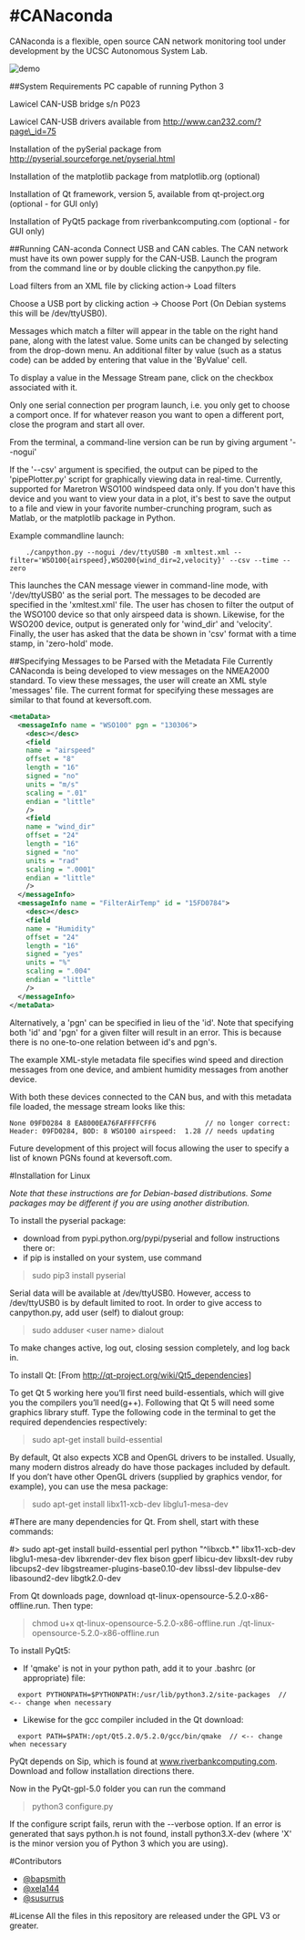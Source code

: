 #**CANaconda**
==========
CANaconda is a flexible, open source CAN network monitoring tool under development by the UCSC Autonomous System Lab.

![demo](http://i39.tinypic.com/2gxebg4.jpg)


##System Requirements
PC capable of running Python 3

Lawicel CAN-USB bridge s/n P023

Lawicel CAN-USB drivers available from http://www.can232.com/?page\_id=75

Installation of the pySerial package from http://pyserial.sourceforge.net/pyserial.html

Installation of the matplotlib package from matplotlib.org (optional)

Installation of Qt framework, version 5, available from qt-project.org (optional - for GUI only)

Installation of PyQt5 package from riverbankcomputing.com (optional - for GUI only)


##Running CAN-aconda
Connect USB and CAN cables. The CAN network must have its own power supply for the CAN-USB. Launch the program from the command line or by double clicking the canpython.py file.

Load filters from an XML file by clicking action-> Load filters

Choose a USB port by clicking action -> Choose Port (On Debian systems this will be /dev/ttyUSB0).

Messages which match a filter will appear in the table on the right hand pane, along with the latest value. Some units can be changed by selecting from the drop-down menu. An additional filter by value (such as a status code) can be added by entering that value in the 'ByValue' cell.

To display a value in the Message Stream pane, click on the checkbox associated with it.

Only one serial connection per program launch, i.e. you only get to choose a comport once. If for whatever reason you want to open a different port, close the program and start all over.

From the terminal, a command-line version can be run by giving argument '--nogui'

If the '--csv' argument is specified, the output can be piped to the 'pipePlotter.py' script for graphically viewing data in real-time. Currently, supported for Maretron WSO100 windspeed data only. If you don't have this device and you want to view your data in a plot, it's best to save the output to a file and view in your favorite number-crunching program, such as Matlab, or the matplotlib package in Python.

Example commandline launch:
```
    ./canpython.py --nogui /dev/ttyUSB0 -m xmltest.xml --filter='WSO100{airspeed},WSO200{wind_dir=2,velocity}' --csv --time --zero
```

  This launches the CAN message viewer in command-line mode, with '/dev/ttyUSB0' as the serial port. The messages to be decoded are specified in the 'xmltest.xml' file. The user has chosen to filter the output of the WSO100 device so that only airspeed data is shown. Likewise, for the WSO200 device, output is generated only for 'wind\_dir' and 'velocity'. Finally, the user has asked that the data be shown in 'csv' format with a time stamp, in 'zero-hold' mode.


##Specifying Messages to be Parsed with the Metadata File
Currently CANaconda is being developed to view messages on the NMEA2000 standard. To view these messages, the user will create an XML style 'messages' file. The current format for specifying these messages are similar to that found at keversoft.com.

```xml
<metaData>
  <messageInfo name = "WSO100" pgn = "130306"> 
    <desc></desc>
    <field 
    name = "airspeed" 
    offset = "8" 
    length = "16" 
    signed = "no" 
    units = "m/s" 
    scaling = ".01" 
    endian = "little"
    />
    <field 
    name = "wind_dir" 
    offset = "24" 
    length = "16" 
    signed = "no" 
    units = "rad" 
    scaling = ".0001" 
    endian = "little"
    />
  </messageInfo>
  <messageInfo name = "FilterAirTemp" id = "15FD0784">
    <desc></desc>
    <field
    name = "Humidity"
    offset = "24"
    length = "16"
    signed = "yes"
    units = "%"
    scaling = ".004"
    endian = "little"
    />
  </messageInfo>
</metaData>
```

Alternatively, a 'pgn' can be specified in lieu of the 'id'. Note that specifying both 'id' and 'pgn' for a given filter will result in an error. This is because there is no one-to-one relation between id's and pgn's.


The example XML-style metadata file specifies wind speed and direction messages from one device, and ambient humidity messages from another device.

With both these devices connected to the CAN bus, and with this metadata file loaded, the message stream looks like this:

    None 09FD0284 8 EA8000EA76FAFFFFCFF6            // no longer correct:
    Header: 09FD0284, BOD: 8 WSO100 airspeed:  1.28 // needs updating

Future development of this project will focus allowing the user to specify a list of known PGNs found at keversoft.com.

#Installation for Linux


_Note that these instructions are for Debian-based distributions. Some packages may be different if you are using another distribution._

To install the pyserial package:
 * download from pypi.python.org/pypi/pyserial and follow instructions there or:
 * if pip is installed on your system, use command

> sudo pip3 install pyserial
     

Serial data will be available at /dev/ttyUSB0. However, access to /dev/ttyUSB0 is by default limited to root. In order to give access to canpython.py, add user (self) to dialout group:

> sudo adduser \<user name\> dialout

To make changes active, log out, closing session completely, and log back in.

To install Qt: 
[From http://qt-project.org/wiki/Qt5_dependencies]

To get Qt 5 working here you’ll first need build-essentials, which will give you the compilers you’ll need(g++). Following that Qt 5 will need some graphics library stuff. Type the following code in the terminal to get the required dependencies respectively:

>sudo apt-get install build-essential

By default, Qt also expects XCB and OpenGL drivers to be installed. Usually, many modern distros already do have those packages included by default. If you don’t have other OpenGL drivers (supplied by graphics vendor, for example), you can use the mesa package:

>sudo apt-get install libx11-xcb-dev libglu1-mesa-dev



#There are many dependencies for Qt. From shell, start with these commands:

#> sudo apt-get install build-essential perl python "^libxcb.\*" libx11-xcb-dev libglu1-mesa-dev libxrender-dev flex bison gperf libicu-dev libxslt-dev ruby libcups2-dev libgstreamer-plugins-base0.10-dev libssl-dev libpulse-dev libasound2-dev libgtk2.0-dev


From Qt downloads page, download qt-linux-opensource-5.2.0-x86-offline.run. Then type:

> chmod u+x qt-linux-opensource-5.2.0-x86-offline.run
> ./qt-linux-opensource-5.2.0-x86-offline.run 


To install PyQt5:
 * If 'qmake' is not in your python path, add it to your .bashrc (or appropriate) file:
 
```
  export PYTHONPATH=$PYTHONPATH:/usr/lib/python3.2/site-packages  // <-- change when necessary
```
 * Likewise for the gcc compiler included in the Qt download:

```
  export PATH=$PATH:/opt/Qt5.2.0/5.2.0/gcc/bin/qmake  // <-- change when necessary
```


PyQt depends on Sip, which is found at www.riverbankcomputing.com. Download and follow installation directions there.

Now in the PyQt-gpl-5.0 folder you can run the command

> python3 configure.py

If the configure script fails, rerun with the --verbose option. If an error is generated that says python.h is not found, install python3.X-dev (where 'X' is the minor version you of Python 3 which you are using). 



#Contributors

* [@bapsmith](http://github.com/bapsmith)
* [@xela144](http://github.com/xela144)
* [@susurrus](http://github.com/Susurrus)


#License
All the files in this repository are released under the GPL V3 or greater.
